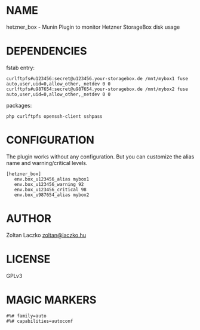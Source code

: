 # NAME

hetzner_box - Munin Plugin to monitor Hetzner StorageBox disk usage

# DEPENDENCIES

fstab entry:
```
curlftpfs#u123456:secret@u123456.your-storagebox.de /mnt/mybox1 fuse auto,user,uid=0,allow_other,_netdev 0 0
curlftpfs#u987654:secret@u987654.your-storagebox.de /mnt/mybox2 fuse auto,user,uid=0,allow_other,_netdev 0 0
```

packages:
```
php curlftpfs openssh-client sshpass
```

# CONFIGURATION

The plugin works without any configuration. But you can customize the alias name and warning/critical levels.

```
[hetzner_box]
   env.box_u123456_alias mybox1
   env.box_u123456_warning 92
   env.box_u123456_critical 98
   env.box_u987654_alias mybox2
```

# AUTHOR

Zoltan Laczko <zoltan@laczko.hu>

# LICENSE

GPLv3

# MAGIC MARKERS

```
#%# family=auto
#%# capabilities=autoconf
```
